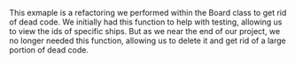 This exmaple is a refactoring we performed within the Board class to get rid of dead code. We initially had this function to help with testing, allowing us to view the ids of specific ships. But as we near the end of our project, we no longer needed this function, allowing us to delete it and get rid of a large portion of dead code.
